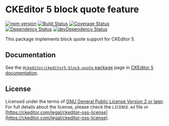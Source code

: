 CKEditor 5 block quote feature
========================================

[![npm version](https://badge.fury.io/js/%40ckeditor%2Fckeditor5-block-quote.svg)](https://www.npmjs.com/package/@ckeditor/ckeditor5-block-quote)
[![Build Status](https://travis-ci.org/ckeditor/ckeditor5-block-quote.svg?branch=master)](https://travis-ci.org/ckeditor/ckeditor5-block-quote)
[![Coverage Status](https://coveralls.io/repos/github/ckeditor/ckeditor5-block-quote/badge.svg?branch=master)](https://coveralls.io/github/ckeditor/ckeditor5-block-quote?branch=master)
<br>
[![Dependency Status](https://david-dm.org/ckeditor/ckeditor5-block-quote/status.svg)](https://david-dm.org/ckeditor/ckeditor5-block-quote)
[![devDependency Status](https://david-dm.org/ckeditor/ckeditor5-block-quote/dev-status.svg)](https://david-dm.org/ckeditor/ckeditor5-block-quote?type=dev)

This package implements block quote support for CKEditor 5.

## Documentation

See the [`@ckeditor/ckeditor5-block-quote` package](https://ckeditor.com/docs/ckeditor5/latest/api/block-quote.html) page in [CKEditor 5 documentation](https://ckeditor.com/docs/ckeditor5/latest/).

## License

Licensed under the terms of [GNU General Public License Version 2 or later](http://www.gnu.org/licenses/gpl.html). For full details about the license, please check the `LICENSE.md` file or [https://ckeditor.com/legal/ckeditor-oss-license](https://ckeditor.com/legal/ckeditor-oss-license).
